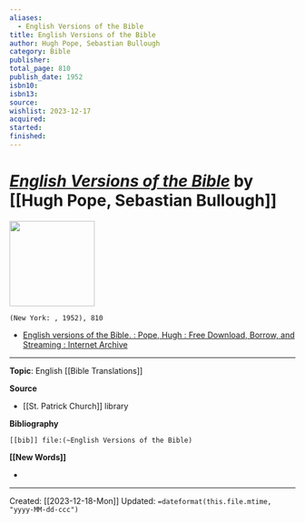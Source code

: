```yaml
---
aliases:
  - English Versions of the Bible
title: English Versions of the Bible
author: Hugh Pope, Sebastian Bullough
category: Bible
publisher: 
total_page: 810
publish_date: 1952
isbn10: 
isbn13: 
source: 
wishlist: 2023-12-17
acquired: 
started: 
finished:
---
```

# *[English Versions of the Bible]()* by [[Hugh Pope, Sebastian Bullough]]

<img src="http://books.google.com/books/content?id=DunaAAAAMAAJ&printsec=frontcover&img=1&zoom=1&source=gbs_api" width=150>

`(New York: , 1952), 810`

- [English versions of the Bible. : Pope, Hugh : Free Download, Borrow, and Streaming : Internet Archive](https://archive.org/details/englishversionso00pope/page/n3/mode/2up)

--- 
**Topic**: English [[Bible Translations]]

**Source**
- [[St. Patrick Church]] library

**Bibliography**

```query
[[bib]] file:(~English Versions of the Bible)
```
 

**[[New Words]]**

- 

---
Created: [[2023-12-18-Mon]]
Updated: `=dateformat(this.file.mtime, "yyyy-MM-dd-ccc")`